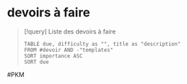 # devoirs à faire

> [!query] Liste des devoirs à faire
> ```dataview
> TABLE due, difficulty as "", title as "description"
> FROM #devoir AND -"templates"
> SORT importance ASC
> SORT due
> ```



> 



#PKM
